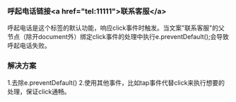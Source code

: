 ### 呼起电话链接\<a href="tel:11111">联系客服\</a>
呼起电话是这个标签的默认功能，响应click事件时触发。当文案"联系客服"的父节点（除开document外）绑定click事件的处理中执行e.preventDefault();会导致呼起电话失败。
### 解决方案
1.去除e.preventDefault()
2.使用其他事件，比如tap事件代替click来执行想要的处理，保证click通畅。
